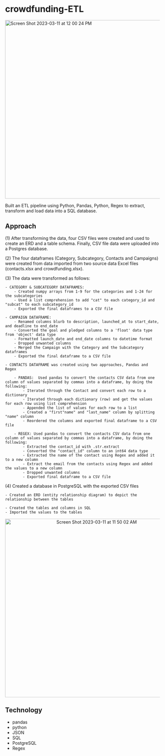 # crowdfunding-ETL
<img width="580" alt="Screen Shot 2023-03-11 at 12 00 24 PM" src="https://user-images.githubusercontent.com/44728723/224499585-2fa40969-6778-4af7-b14f-bc7d64362dcd.png" width=1000 >

Built an ETL pipeline using Python, Pandas, Python, Regex to extract, transform and load data into a SQL database.

## Approach

(1) After transforming the data, four CSV files were created and used to create an ERD and a table schema. Finally, CSV file data were uploaded into a Postgres database.

(2) The four dataframes (Category, Subcategory, Contacts and Campaigns) were created from data imported from two source data Excel files (contacts.xlsx and crowdfunding.xlsx).

(3) The data were transformed as follows:

    - CATEGORY & SUBCATEGORY DATAFRAMES:
        - Created numpy arrays from 1-9 for the categories and 1-24 for the subcategories
        - Used a list comprehension to add "cat" to each category_id and "subcat" to each subcategory_id
        - Exported the final dataframes to a CSV file 
        
    - CAMPAIGN DATAFRAME: 
        - Renamed columns blurb to description, launched_at to start_date, and deadline to end_date
        - Converted the goal and pledged columns to a 'float' data type from 'object' data type
        - Formatted launch_date and end_date columns to datetime format
        - Dropped unwanted columns
        - Merged the Campaign with the Category and the Subcategory dataframes
        - Exported the final dataframe to a CSV file
        
    - CONTACTS DATAFRAME was created using two approaches, Pandas and Regex
    
        - PANDAS:  Used pandas to convert the contacts CSV data from one column of values separated by commas into a dataframe, by doing the following:
            - Iterated through the Contact and convert each row to a dictionary
            - Iterated through each dictionary (row) and get the values for each row using list comprehension
            - Appended the list of values for each row to a list
            - Created a "first"name" and "last_name" column by splitting "name" column
            - Reordered the columns and exported final dataframe to a CSV file
            
        - REGEX: Used pandas to convert the contacts CSV data from one column of values separated by commas into a dataframe, by doing the following:
            - Extracted the contact_id with .str.extract
            - Converted the "contact_id" column to an int64 data type
            - Extracted the name of the contact using Regex and added it to a new column
            - Extract the email from the contacts using Regex and added the values to a new column
            - Dropped unwanted columns
            - Exported final dataframe to a CSV file

(4) Created a database in PostgreSQL with the exported CSV files

    - Created an ERD (entity relationship diagram) to depict the relationship between the tables
    
    - Created the tables and columns in SQL
    - Imported the values to the tables 
<p align="center">
<img width="580" alt="Screen Shot 2023-03-11 at 11 50 02 AM" src="https://user-images.githubusercontent.com/44728723/224497019-dc3d9f63-0cc2-4f16-b69d-c8d46350fd81.png">

## Technology
- pandas
- python
- JSON
- SQL
- PostgreSQL
- Regex
